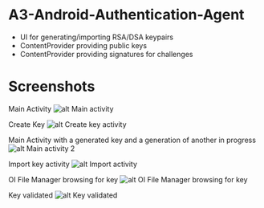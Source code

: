 A3-Android-Authentication-Agent
===============================

* UI for generating/importing RSA/DSA keypairs
* ContentProvider providing public keys
* ContentProvider providing signatures for challenges

Screenshots
===========

Main Activity
![alt Main activity](https://raw.github.com/riksa/A3-Android-Authentication-Agent/master/screenshots/1.png "Main activity")

Create Key
![alt Create key activity](https://raw.github.com/riksa/A3-Android-Authentication-Agent/master/screenshots/2.png "Create Key activity")

Main Activity with a generated key and a generation of another in progress
![alt Main activity 2](https://raw.github.com/riksa/A3-Android-Authentication-Agent/master/screenshots/3.png "Main activity 2")

Import key activity
![alt Import activity](https://raw.github.com/riksa/A3-Android-Authentication-Agent/master/screenshots/4.png "Import activity")

OI File Manager browsing for key
![alt OI File Manager browsing for key](https://raw.github.com/riksa/A3-Android-Authentication-Agent/master/screenshots/5.png "OI File Manager browsing for key")

Key validated
![alt Key validated](https://raw.github.com/riksa/A3-Android-Authentication-Agent/master/screenshots/6.png "Key validated")
